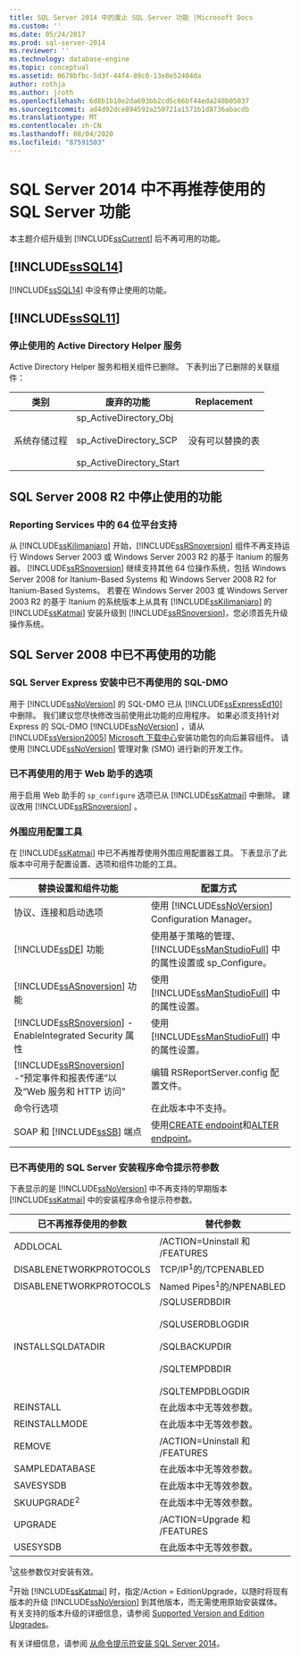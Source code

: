 ```yaml
---
title: SQL Server 2014 中的废止 SQL Server 功能 |Microsoft Docs
ms.custom: ''
ms.date: 05/24/2017
ms.prod: sql-server-2014
ms.reviewer: ''
ms.technology: database-engine
ms.topic: conceptual
ms.assetid: 0678bfbc-5d3f-44f4-89c0-13e8e52404da
author: rothja
ms.author: jroth
ms.openlocfilehash: 6d8b1b10e2da693bb2cd5c66bf44eda248b05037
ms.sourcegitcommit: ad4d92dce894592a259721a1571b1d8736abacdb
ms.translationtype: MT
ms.contentlocale: zh-CN
ms.lasthandoff: 08/04/2020
ms.locfileid: "87591503"
---
```

# <a name="discontinued-sql-server-features-in-sql-server-2014"></a>SQL Server 2014 中不再推荐使用的 SQL Server 功能
  本主题介绍升级到 [!INCLUDE[ssCurrent](../includes/sscurrent-md.md)] 后不再可用的功能。  
  
## <a name="discontinued-features-in-sssql14"></a>[!INCLUDE[ssSQL14](../includes/sssql14-md.md)]  
 [!INCLUDE[ssSQL14](../includes/sssql14-md.md)] 中没有停止使用的功能。  
  
## <a name="discontinued-features-in-sssql11"></a>[!INCLUDE[ssSQL11](../includes/sssql11-md.md)]  
  
### <a name="discontinued-active-directory-helper-service"></a>停止使用的 Active Directory Helper 服务  
 Active Directory Helper 服务和相关组件已删除。 下表列出了已删除的关联组件：  
  
|类别|废弃的功能|Replacement|  
|--------------|--------------------------|-----------------|  
|系统存储过程|sp_ActiveDirectory_Obj<br /><br /> sp_ActiveDirectory_SCP<br /><br /> sp_ActiveDirectory_Start|没有可以替换的表|  
  
## <a name="discontinued-features-in-sql-server-2008-r2"></a>SQL Server 2008 R2 中停止使用的功能  
  
### <a name="64-bit-platform-support-in-reporting-services"></a>Reporting Services 中的 64 位平台支持  
 从 [!INCLUDE[ssKilimanjaro](../includes/sskilimanjaro-md.md)] 开始，[!INCLUDE[ssRSnoversion](../includes/ssrsnoversion-md.md)] 组件不再支持运行 Windows Server 2003 或 Windows Server 2003 R2 的基于 Itanium 的服务器。 [!INCLUDE[ssRSnoversion](../includes/ssrsnoversion-md.md)] 继续支持其他 64 位操作系统，包括 Windows Server 2008 for Itanium-Based Systems 和 Windows Server 2008 R2 for Itanium-Based Systems。 若要在 Windows Server 2003 或 Windows Server 2003 R2 的基于 Itanium 的系统版本上从具有 [!INCLUDE[ssKilimanjaro](../includes/sskilimanjaro-md.md)] 的 [!INCLUDE[ssKatmai](../includes/sskatmai-md.md)] 安装升级到 [!INCLUDE[ssRSnoversion](../includes/ssrsnoversion-md.md)]，您必须首先升级操作系统。  
  
## <a name="discontinued-features-in-sql-server-2008"></a>SQL Server 2008 中已不再使用的功能  
  
### <a name="discontinued-sql-dmo-from-sql-server-express-installation"></a>SQL Server Express 安装中已不再使用的 SQL-DMO  
 用于 [!INCLUDE[ssNoVersion](../includes/ssnoversion-md.md)] 的 SQL-DMO 已从 [!INCLUDE[ssExpressEd10](../includes/ssexpressed10-md.md)] 中删除。 我们建议您尽快修改当前使用此功能的应用程序。 如果必须支持针对 Express 的 SQL-DMO [!INCLUDE[ssNoVersion](../includes/ssnoversion-md.md)] ，请从 [!INCLUDE[ssVersion2005](../includes/ssversion2005-md.md)] [Microsoft 下载中心](https://www.microsoft.com/download/)安装功能包的向后兼容组件。 请使用 [!INCLUDE[ssNoVersion](../includes/ssnoversion-md.md)] 管理对象 (SMO) 进行新的开发工作。  
  
### <a name="discontinued-option-for-web-assistant"></a>已不再使用的用于 Web 助手的选项  
 用于启用 Web 助手的 `sp_configure` 选项已从 [!INCLUDE[ssKatmai](../includes/sskatmai-md.md)] 中删除。 建议改用 [!INCLUDE[ssRSnoversion](../includes/ssrsnoversion-md.md)] 。  
  
### <a name="surface-area-configuration-tool"></a>外围应用配置工具  
 在 [!INCLUDE[ssKatmai](../includes/sskatmai-md.md)] 中已不再推荐使用外围应用配置器工具。 下表显示了此版本中可用于配置设置、选项和组件功能的工具。  
  
|替换设置和组件功能|配置方式|  
|-------------------------------------------------|----------------------|  
|协议、连接和启动选项|使用 [!INCLUDE[ssNoVersion](../includes/ssnoversion-md.md)] Configuration Manager。|  
|[!INCLUDE[ssDE](../includes/ssde-md.md)] 功能|使用基于策略的管理、[!INCLUDE[ssManStudioFull](../includes/ssmanstudiofull-md.md)] 中的属性设置或 sp_Configure。|  
|[!INCLUDE[ssASnoversion](../includes/ssasnoversion-md.md)] 功能|使用 [!INCLUDE[ssManStudioFull](../includes/ssmanstudiofull-md.md)] 中的属性设置。|  
|[!INCLUDE[ssRSnoversion](../includes/ssrsnoversion-md.md)] - EnableIntegrated Security 属性|使用 [!INCLUDE[ssManStudioFull](../includes/ssmanstudiofull-md.md)] 中的属性设置。|  
|[!INCLUDE[ssRSnoversion](../includes/ssrsnoversion-md.md)] -“预定事件和报表传递”以及“Web 服务和 HTTP 访问”|编辑 RSReportServer.config 配置文件。|  
|命令行选项|在此版本中不支持。|  
|SOAP 和 [!INCLUDE[ssSB](../includes/sssb-md.md)] 端点|使用[CREATE endpoint](/sql/t-sql/statements/create-endpoint-transact-sql)和[ALTER endpoint](/sql/t-sql/statements/alter-endpoint-transact-sql)。|  
  
### <a name="discontinued-command-prompt-parameters-for-sql-server-setup"></a>已不再使用的 SQL Server 安装程序命令提示符参数  
 下表显示的是 [!INCLUDE[ssNoVersion](../includes/ssnoversion-md.md)] 中不再支持的早期版本 [!INCLUDE[ssKatmai](../includes/sskatmai-md.md)] 中的安装程序命令提示符参数。  
  
|已不再推荐使用的参数|替代参数|  
|----------------------------|---------------------------|  
|ADDLOCAL|/ACTION=Uninstall 和 /FEATURES|  
|DISABLENETWORKPROTOCOLS|TCP/IP<sup>1</sup>的/TCPENABLED|  
|DISABLENETWORKPROTOCOLS|Named Pipes<sup>1</sup>的/NPENABLED|  
|INSTALLSQLDATADIR|/SQLUSERDBDIR<br /><br /> /SQLUSERDBLOGDIR<br /><br /> /SQLBACKUPDIR<br /><br /> /SQLTEMPDBDIR<br /><br /> /SQLTEMPDBLOGDIR|  
|REINSTALL|在此版本中无等效参数。|  
|REINSTALLMODE|在此版本中无等效参数。|  
|REMOVE|/ACTION=Uninstall 和 /FEATURES|  
|SAMPLEDATABASE|在此版本中无等效参数。|  
|SAVESYSDB|在此版本中无等效参数。|  
|SKUUPGRADE<sup>2</sup>|在此版本中无等效参数。|  
|UPGRADE|/ACTION=Upgrade 和 /FEATURES|  
|USESYSDB|在此版本中无等效参数。|  
  
 <sup>1</sup>这些参数仅对安装有效。  
  
 <sup>2</sup>开始 [!INCLUDE[ssKatmai](../includes/sskatmai-md.md)] 时，指定/Action = EditionUpgrade，以随时将现有版本的升级 [!INCLUDE[ssNoVersion](../includes/ssnoversion-md.md)] 到其他版本，而无需使用原始安装媒体。 有关支持的版本升级的详细信息，请参阅 [Supported Version and Edition Upgrades](../database-engine/install-windows/supported-version-and-edition-upgrades.md)。  
  
 有关详细信息，请参阅 [从命令提示符安装 SQL Server 2014](../database-engine/install-windows/install-sql-server-from-the-command-prompt.md)。  
  
  
